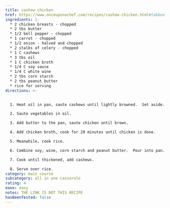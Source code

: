 ```yaml
---
title: cashew chicken
href: https://www.onceuponachef.com/recipes/cashew-chicken.html#tabbox
ingredients: |-
  * 2 chicken breasts - chopped
  * 2 tbs butter
  * 1/2 bell pepper - chopped
  * 1 carrot - chopped
  * 1/2 onion - halved and chopped
  * 2 stalks of celery - chopped
  * 1 C cashews
  * 3 tbs oil
  * 1 C chicken broth
  * 1/4 C soy sauce
  * 1/4 C white wine
  * 2 tbs corn starch
  * 2 tbs peanut butter
  * rice for serving
directions: >-
  

  1. Heat oil in pan, saute cashews until lightly browned.  Set aside.

  2. Saute vegetables in oil.

  3. Add butter to the pan, saute chicken until brown.

  4. Add chicken broth, cook for 20 minutes until chicken is done.

  5. Meanwhile, cook rice.

  6. Combine soy, wine, corn starch and peanut butter.  Pour into pan.  Peanut butter will melt in the pan.

  7. Cook until thickened, add cashews.

  8. Serve over rice.
category: main course
subcategory: all in one casserole
rating: 4
ease: easy
notes: THE LINK IS NOT THIS RECIPE
hasBeenTested: false
---
```

